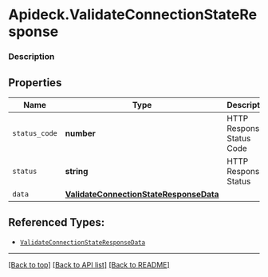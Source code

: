 # Apideck.ValidateConnectionStateResponse

### Description

## Properties
Name | Type | Description | Notes
------------ | ------------- | ------------- | -------------
`status_code` | **number** | HTTP Response Status Code | 
`status` | **string** | HTTP Response Status | 
`data` | [**ValidateConnectionStateResponseData**](ValidateConnectionStateResponseData.md) |  | 





## Referenced Types:


* [`ValidateConnectionStateResponseData`](ValidateConnectionStateResponseData.md)

---

[[Back to top]](#) [[Back to API list]](../../../../README.md#documentation-for-api-endpoints) [[Back to README]](../../../../README.md)


